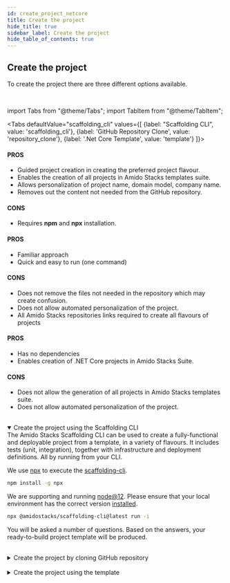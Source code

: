 ```yaml
---
id: create_project_netcore
title: Create the project
hide_title: true
sidebar_label: Create the project
hide_table_of_contents: true
---
```


## Create the project

To create the project there are three different options available.

<br />

import Tabs from "@theme/Tabs";
import TabItem from "@theme/TabItem";

<Tabs
    defaultValue="scaffolding_cli"
    values={[
        {label: "Scaffolding  CLI", value: 'scaffolding_cli'},
        {label: 'GitHub Repository Clone', value: 'repository_clone'},
        {label: '.Net Core Template', value: 'template'}
    ]}>
    <TabItem value="scaffolding_cli">
        <h4>PROS</h4>
        <ul>
            <li>Guided project creation in creating the preferred project flavour.</li>
            <li>Enables the creation of all projects in Amido Stacks templates suite.</li>
            <li>Allows personalization of project name, domain model, company name.</li>
            <li>Removes out the content not needed from the GitHub repository.</li>
        </ul>
        <h4>CONS</h4>
        <ul>
            <li>Requires <strong>npm</strong> and <strong>npx</strong> installation.</li>
        </ul>
    </TabItem>
    <TabItem value="repository_clone">
        <h4>PROS</h4>
        <ul>
            <li>Familiar approach</li>
            <li>Quick and easy to run (one command)</li>
        </ul>
        <h4>CONS</h4>
        <ul>
            <li>Does not remove the files not needed in the repository which may create confusion.</li>
            <li>Does not allow automated personalization of the project.</li>
            <li>All Amido Stacks repositories links required to create all flavours of projects</li>
        </ul>
    </TabItem>
    <TabItem value="template">
        <h4>PROS</h4>
        <ul>
            <li>Has no dependencies</li>
            <li>Enables creation of .NET Core projects in Amido Stacks Suite.</li>
        </ul>
        <h4>CONS</h4>
        <ul>
            <li>Does not allow the generation of all projects in Amido Stacks templates suite.</li>
            <li>Does not allow automated personalization of the project.</li>
        </ul>
    </TabItem>
</Tabs>

<br />

<details open>
<summary>Create the project using the Scaffolding CLI</summary>

<div>
The Amido Stacks Scaffolding CLI can be used to create a fully-functional and deployable project from a template, in a variety of flavours.
It includes tests (unit, integration), together with infrastructure and deployment definitions. All by running from your CLI.

We use [npx](https://www.npmjs.com/package/npx) to execute the [scaffolding-cli](https://www.npmjs.com/package/@amidostacks/scaffolding-cli).

```bash title="Run the next command to install npx"
npm install -g npx
```

We are supporting and running [node@12](https://nodejs.org/en/about/releases/).
Please ensure that your local environment has the correct version [installed](https://nodejs.org/en/download/).

```bash title="Run Scaffolding-CLI command to create the project"
npx @amidostacks/scaffolding-cli@latest run -i
```

You will be asked a number of questions. Based on the answers, your ready-to-build project template will be produced.
</div>
</details>

<br />

<details>
<summary>Create the project by cloning GitHub repository</summary>
<div>

Clone the Dotnet project to your local machine from here: [stacks-dotnet repository](https://github.com/amido/stacks-dotnet)

```bash title="Run git clone repository command"
git clone git@github.com:amido/stacks-dotnet.git
```

</div>
</details>

<br />

<details>
<summary>Create the project using the template</summary>

<div>

1. Install the package

    Download the [stacks-app-template.1.0.0.nupkg template package](https://github.com/amido/stacks-dotnet/releases/tag/1.0.0)
    (.Net Core 3.1, current LTS release) to a temporary folder.

    ```bash title="Run the next command to install the package"
    dotnet new -i /path/to/stacks-app-template.1.0.0.nupkg
    ```

2. Create the project

    ```bash title="Run the next command to create the project"
    dotnet new stacks-app -n Company.Project -d DomainName
    ```

    The above command will create a folder and a repository called `Company.Project`.

:::note Template parameter details

* **-n**
    * Sets the project name
    * Omitting it will result in the project name being the same as the folder where the command has been ran from
* **-o**
    * Sets the path to where the project is added
    * Omitting the parameter will result in the creation of a new folder
* **-d**, **-Domain**
    * Sets the name of the aggregate root object. It is also the name of the collection within CosmosDB instance.
:::

</div>
</details>




